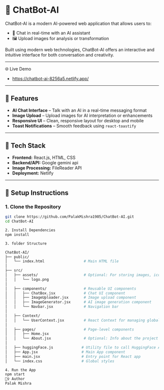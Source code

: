 # 🤖 ChatBot-AI

ChatBot-AI is a modern AI-powered web application that allows users to:

- 💬 Chat in real-time with an AI assistant  
- 🖼️ Upload images for analysis or transformation    

Built using modern web technologies, ChatBot-AI offers an interactive and intuitive interface for both conversation and creativity.

---

🌐 Live Demo

- https://chatbot-ai-8256a5.netlify.app/

---

## 🌟 Features

- **AI Chat Interface** – Talk with an AI in a real-time messaging format  
- **Image Upload** – Upload images for AI interpretation or enhancements   
- **Responsive UI** – Clean, responsive layout for desktop and mobile  
- **Toast Notifications** – Smooth feedback using `react-toastify`

---

## 🚀 Tech Stack

- **Frontend:** React.js, HTML, CSS  
- **Backend/API:** Google gemini api   
- **Image Processing:** FileReader API  
- **Deployment:** Netlify
  
---


## 🔧 Setup Instructions

### 1. Clone the Repository

```bash
git clone https://github.com/PalakMishra1905/ChatBot-AI.git
cd ChatBot-AI

2. Install Dependencies
npm install

3. folder Structure

ChatBot-AI/
├── public/
│   └── index.html                  # Main HTML file
│
├── src/
│   ├── assets/                     # Optional: For storing images, icons, etc.
│   │   └── logo.png
│
│   ├── components/                 # Reusable UI components
│   │   ├── ChatBox.jsx             # Chat UI component
│   │   ├── ImageUploader.jsx       # Image upload component
│   │   ├── ImageGenerator.jsx      # AI image generation component
│   │   └── Navbar.jsx              # Navigation bar
│
│   ├── Context/
│   │   └── UserContext.jsx         # React Context for managing global state
│
│   ├── pages/                      # Page-level components
│   │   ├── Home.jsx
│   │   └── About.jsx               # Optional: Info about the project
│
│   ├── huggingFace.js             # Utility file to call HuggingFace API
│   ├── App.jsx                    # Main App component
│   ├── main.jsx                   # Entry point for React app
│   └── index.css                  # Global styles

4. Run the App
npm start
🙋‍♀️ Author
Palak Mishra
